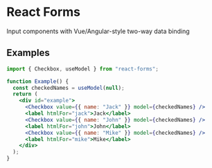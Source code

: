 # React Forms

Input components with Vue/Angular-style two-way data binding

## Examples

```jsx
import { Checkbox, useModel } from "react-forms";

function Example() {
  const checkedNames = useModel(null);
  return (
    <div id="example">
      <Checkbox value={{ name: "Jack" }} model={checkedNames} />
      <label htmlFor="jack">Jack</label>
      <Checkbox value={{ name: "John" }} model={checkedNames} />
      <label htmlFor="john">John</label>
      <Checkbox value={{ name: "Mike" }} model={checkedNames} />
      <label htmlFor="mike">Mike</label>
    </div>
  );
}
```
